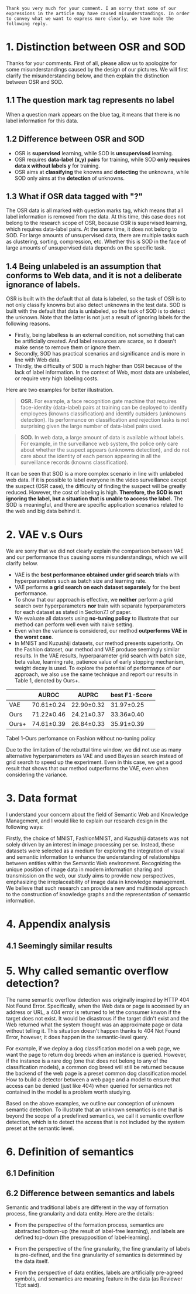 ```
Thank you very much for your comment. I am sorry that some of our expressions in the article may have caused misunderstandings. In order to convey what we want to express more clearly, we have made the following reply.
```
# 1. Distinction between OSR and SOD
Thanks for your comments. First of all, please allow us to apologize for some misunderstandings caused by the design of our pictures. We will first clarify the misunderstanding below, and then explain the distinction between OSR and SOD.

## 1.1 The question mark tag represents no label
When a question mark appears on the blue tag, it means that there is no label information for this data.

## 1.2 Difference between OSR and SOD
- OSR is **supervised** learning, while SOD is **unsupervised** learning. 
- OSR requires **data-label (x,y) pairs** for training, while SOD **only requires data x without labels y** for training. 
- OSR aims at **classifying** the knowns and **detecting** the unknowns, while SOD only aims at the **detection** of unknowns.

## 1.3 What if OSR data tagged with "?"
The OSR data is all marked with question marks tag, which means that all label information is removed from the data. At this time, this case does not belong to the research scope of OSR, because OSR is supervised learning, which requires data-label pairs. At the same time, it does not belong to SOD. For large amounts of unsupervised data, there are multiple tasks such as clustering, sorting, compression, etc. Whether this is SOD in the face of large amounts of unsupervised data depends on the specific task.

## 1.4 Being unlabeled is an assumption that conforms to Web data, and it is not a deliberate ignorance of labels.
OSR is built with the default that all data is labeled, so the task of OSR is to not only classify knowns but also detect unknowns in the test data. SOD is built  with the default that data is unlabeled, so the task of SOD is to detect the unknown. Note that the latter is not just a result of ignoring labels for the following reasons. 

- Firstly, being labelless is an external condition, not something that can be artificially created. And label resources are scarce, so it doesn't make sense to remove them or ignore them.
- Secondly, SOD has practical scenarios and significance and is more in line with Web data. 
- Thirdly, the difficulty of SOD is much higher than OSR because of the lack of label information. In the context of Web, most data are unlabeled, or require very high labeling costs. 

Here are two examples for better illustration.

>**OSR.** For example, a face recognition gate machine that requires face-identity (data-label) pairs at training can be deployed to identify employees (knowns classification) and identify outsiders (unknowns detection). Its performance on classification and rejection tasks is not surprising given the large number of data-label pairs used.

>**SOD.** In web data, a large amount of data is available without labels. For example, in the surveillance web system, the police only care about whether the suspect appears (unknowns detection), and do not care about the identity of each person appearing in all the surveillance records (knowns classification). 

It can be seen that SOD is a more complex scenario in line with unlabeled web data. If it is possible to label everyone in the video surveillance except the suspect (OSR case), the difficulty of finding the suspect will be greatly reduced. However, the cost of labeling is high. **Therefore, the SOD is not ignoring the label, but a situation that is unable to access the label.** The SOD is meaningful, and there are specific application scenarios related to the web and big data behind it.

# 2. VAE v.s Ours

We are sorry that we did not clearly explain the comparison between VAE and our performance thus causing some misunderstandings, which we will clarify below.

- VAE is the **best performance obtained under grid search trials** with hyperparameters such as batch size and learning rate.
- VAE performs **a grid search on each dataset separately** for the best performance.
- To show that our approach is effective, we **neither** perform a grid search over hyperparameters **nor** train with separate hyperparameters for each dataset as stated in Section7.1 of paper.
- We evaluate all datasets using **no-tuning policy** to illustrate that our method can perform well even with naive setting.
 - Even when the variance is considered, our method **outperforms VAE in the worst case**.
- In MNIST and Kuzushiji datasets, our method presents superiority. On the Fashion dataset, our method and VAE produce seemingly similar results. In the VAE results, hyperparameter grid search with batch size, beta value, learning rate, patience value of early stopping mechanism, weight decay is used. To explore the potential of performance of our approach, we also use the same technique and report our results in Table 1, denoted by Ours+. 

|      | AUROC| AUPRC | best F1-Score|
|------|------------|-------------|-------------|
| VAE  | 70.61±0.24 | 22.90±0.32  |  31.97±0.25 |
| Ours | 71.22±0.46 |  24.21±0.37 | 33.36±0.40  |
| Ours+ | 74.61±0.39 |  26.84±0.33 | 35.91±0.39  |
Tabel 1-Ours perfomance on Fashion without no-tuning policy

Due to the limitation of the rebuttal time window, we did not use as many alternative hyperparameters as VAE and used Bayesian search instead of grid search to speed up the experiment. Even in this case, we get a good result that shows that our method outperforms the VAE, even when considering the variance.

# 3. Data format
I understand your concern about the field of Semantic Web and Knowledge Management, and I would like to explain our research design in the following ways:

Firstly, the choice of MNIST, FashionMNIST, and Kuzushiji datasets was not solely driven by an interest in image processing per se. Instead, these datasets were selected as a medium for exploring the integration of visual and semantic information to enhance the understanding of relationships between entities within the Semantic Web environment. Recognizing the unique position of image data in modern information sharing and transmission on the web, our study aims to provide new perspectives, emphasizing the irreplaceability of image data in knowledge management. We believe that such research can provide a new and multimodal approach to the construction of knowledge graphs and the representation of semantic information.




# 4. Appendix analysis

## 4.1 Seemingly similar results


# 5. Why called semantic overflow detection?

The name semantic overflow detection was originally inspired by HTTP 404 Not Found Error. Specifically, when the Web data or page is accessed by an address or URL, a 404 error is returned to let the consumer knwon if the target does not exist. It would be disastrous if the target didn't exist and the Web returned what the system thought was an approximate page or data without telling it. This situation doesn't happen thanks to 404 Not Found Error, however, it does happen in the semantic-level query.

For example, if we deploy a dog classification model on a web page, we want the page to return dog breeds when an instance is queried. However, if the instance is a rare dog (one that does not belong to any of the classification models), a common dog breed will still be returned because the backend of the web page is a preset common dog classification model. How to build a detector between a web page and a model to ensure that access can be denied (just like 404) when queried for semantics not contained in the model is a problem worth studying. 

Based on the above examples, we outline our conception of unknown semantic detection. To illustrate that an unknown semantics is one that is beyond the scope of a predefined semantics, we call it semantic overflow detection, which is to detect the access that is not included by the system preset at the semantic level.



# 6. Definition of semantics

## 6.1 Definition


## 6.2 Difference between semantics and labels
Semantic and traditional labels are different in the way of formation process, fine granularity and data entity. Here are the details:

- From the perspective of the formation process, semantics are abstracted bottom-up (the result of label-free learning), and labels are defined top-down (the presupposition of label-learning).

- From the perspective of the fine granularity, the fine granularity of labels is pre-defined, and the fine granularity of semantics is determined by the data itself.

- From the perspective of data entities, labels are artificially pre-agreed symbols, and semantics are meaning feature in the data (as Reviewer TEpt said).
<!--stackedit_data:
eyJoaXN0b3J5IjpbNTA1NTExOTA1LC0xMzk5MzY4MzM0LDQzOD
g1NTc2OSwtMTExNjQ2ODY3OCwtMzAzODk3NDQ0LDE1MTY5MjM2
MDksLTY3NTM4NjQwNCwxMDUxMjgyMTA0LC0xMTU5OTM5MDY4LD
E5NzY2ODU0NjgsLTM3NDMzMjU2LDE0NjM2MzI4NjFdfQ==
-->
